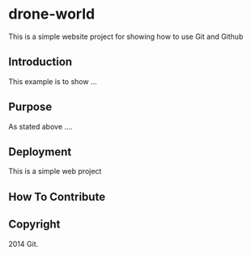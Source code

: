 # drone-world

This is a simple website project for showing how to use Git and Github

## Introduction

This example is to show ... 

## Purpose

As stated above ....

## Deployment

This is a simple web project

## How To Contribute

## Copyright

2014 Git.
